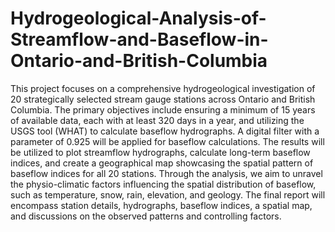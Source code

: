 # Hydrogeological-Analysis-of-Streamflow-and-Baseflow-in-Ontario-and-British-Columbia
This project focuses on a comprehensive hydrogeological investigation of 20 strategically selected stream gauge stations across Ontario and British Columbia. The primary objectives include ensuring a minimum of 15 years of available data, each with at least 320 days in a year, and utilizing the USGS tool (WHAT) to calculate baseflow hydrographs. A digital filter with a parameter of 0.925 will be applied for baseflow calculations. The results will be utilized to plot streamflow hydrographs, calculate long-term baseflow indices, and create a geographical map showcasing the spatial pattern of baseflow indices for all 20 stations. Through the analysis, we aim to unravel the physio-climatic factors influencing the spatial distribution of baseflow, such as temperature, snow, rain, elevation, and geology. The final report will encompass station details, hydrographs, baseflow indices, a spatial map, and discussions on the observed patterns and controlling factors.
